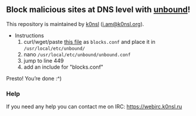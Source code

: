 ## Block malicious sites at DNS level with [unbound](http://www.unbound.net/)!
This repository is maintained by [k0nsl](https://k0nsl.org/blog/) ([i.am@k0nsl.org](mailto:i.am@k0nsl.org)).

* Instructions
    1. curl/wget/paste [this file](https://raw.githubusercontent.com/k0nsl/unbound-blocklist/master/blocks.conf) as `blocks.conf` and place it in
    `/usr/local/etc/unbound/`
    2. nano `/usr/local/etc/unbound/unbound.conf`
    3. jump to line 449
    4. add an include for "blocks.conf"

Presto! You’re done :^)

### Help

If you need any help you can contact me on IRC: https://webirc.k0nsl.ru